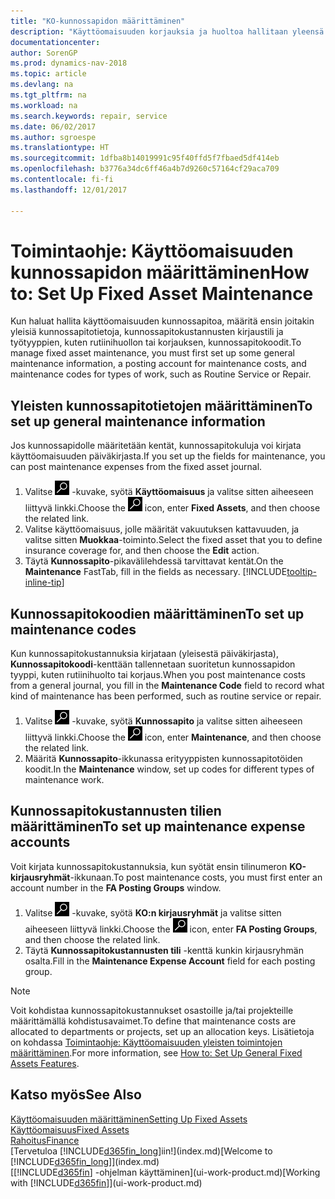 ```yaml
---
title: "KO-kunnossapidon määrittäminen"
description: "Käyttöomaisuuden korjauksia ja huoltoa hallitaan yleensä määrittämällä kunnossapidon perustiedot, työn tyyppikoodit ja kustannusten kirjaustili."
documentationcenter: 
author: SorenGP
ms.prod: dynamics-nav-2018
ms.topic: article
ms.devlang: na
ms.tgt_pltfrm: na
ms.workload: na
ms.search.keywords: repair, service
ms.date: 06/02/2017
ms.author: sgroespe
ms.translationtype: HT
ms.sourcegitcommit: 1dfba8b14019991c95f40ffd5f7fbaed5df414eb
ms.openlocfilehash: b3776a34dc6ff46a4b7d9260c57164cf29aca709
ms.contentlocale: fi-fi
ms.lasthandoff: 12/01/2017

---
```

# <a name="how-to-set-up-fixed-asset-maintenance"></a><span data-ttu-id="fb56c-103">Toimintaohje: Käyttöomaisuuden kunnossapidon määrittäminen</span><span class="sxs-lookup"><span data-stu-id="fb56c-103">How to: Set Up Fixed Asset Maintenance</span></span>
<span data-ttu-id="fb56c-104">Kun haluat hallita käyttöomaisuuden kunnossapitoa, määritä ensin joitakin yleisiä kunnossapitotietoja, kunnossapitokustannusten kirjaustili ja työtyyppien, kuten rutiinihuollon tai korjauksen, kunnossapitokoodit.</span><span class="sxs-lookup"><span data-stu-id="fb56c-104">To manage fixed asset maintenance, you must first set up some general maintenance information, a posting account for maintenance costs, and maintenance codes for types of work, such as Routine Service or Repair.</span></span>

## <a name="to-set-up-general-maintenance-information"></a><span data-ttu-id="fb56c-105">Yleisten kunnossapitotietojen määrittäminen</span><span class="sxs-lookup"><span data-stu-id="fb56c-105">To set up general maintenance information</span></span>
<span data-ttu-id="fb56c-106">Jos kunnossapidolle määritetään kentät, kunnossapitokuluja voi kirjata käyttöomaisuuden päiväkirjasta.</span><span class="sxs-lookup"><span data-stu-id="fb56c-106">If you set up the fields for maintenance, you can post maintenance expenses from the fixed asset journal.</span></span>

1. <span data-ttu-id="fb56c-107">Valitse ![Etsi sivu tai raportti](media/ui-search/search_small.png "Etsi sivu tai raportti -kuvake") -kuvake, syötä **Käyttöomaisuus** ja valitse sitten aiheeseen liittyvä linkki.</span><span class="sxs-lookup"><span data-stu-id="fb56c-107">Choose the ![Search for Page or Report](media/ui-search/search_small.png "Search for Page or Report icon") icon, enter **Fixed Assets**, and then choose the related link.</span></span>
2. <span data-ttu-id="fb56c-108">Valitse käyttöomaisuus, jolle määrität vakuutuksen kattavuuden, ja valitse sitten **Muokkaa**-toiminto.</span><span class="sxs-lookup"><span data-stu-id="fb56c-108">Select the fixed asset that you to define insurance coverage for, and then choose the **Edit** action.</span></span>
3. <span data-ttu-id="fb56c-109">Täytä **Kunnossapito**-pikavälilehdessä tarvittavat kentät.</span><span class="sxs-lookup"><span data-stu-id="fb56c-109">On the **Maintenance** FastTab, fill in the fields as necessary.</span></span> [!INCLUDE[tooltip-inline-tip](includes/tooltip-inline-tip_md.md)]

## <a name="to-set-up-maintenance-codes"></a><span data-ttu-id="fb56c-110">Kunnossapitokoodien määrittäminen</span><span class="sxs-lookup"><span data-stu-id="fb56c-110">To set up maintenance codes</span></span>
<span data-ttu-id="fb56c-111">Kun kunnossapitokustannuksia kirjataan (yleisestä päiväkirjasta), **Kunnossapitokoodi**-kenttään tallennetaan suoritetun kunnossapidon tyyppi, kuten rutiinihuolto tai korjaus.</span><span class="sxs-lookup"><span data-stu-id="fb56c-111">When you post maintenance costs from a general journal, you fill in the **Maintenance Code** field to record what kind of maintenance has been performed, such as routine service or repair.</span></span>

1. <span data-ttu-id="fb56c-112">Valitse ![Etsi sivu tai raportti](media/ui-search/search_small.png "Etsi sivu tai raportti -kuvake") -kuvake, syötä **Kunnossapito** ja valitse sitten aiheeseen liittyvä linkki.</span><span class="sxs-lookup"><span data-stu-id="fb56c-112">Choose the ![Search for Page or Report](media/ui-search/search_small.png "Search for Page or Report icon") icon, enter **Maintenance**, and then choose the related link.</span></span>
2. <span data-ttu-id="fb56c-113">Määritä **Kunnossapito**-ikkunassa erityyppisten kunnossapitotöiden koodit.</span><span class="sxs-lookup"><span data-stu-id="fb56c-113">In the **Maintenance** window, set up codes for different types of maintenance work.</span></span>

## <a name="to-set-up-maintenance-expense-accounts"></a><span data-ttu-id="fb56c-114">Kunnossapitokustannusten tilien määrittäminen</span><span class="sxs-lookup"><span data-stu-id="fb56c-114">To set up maintenance expense accounts</span></span>
<span data-ttu-id="fb56c-115">Voit kirjata kunnossapitokustannuksia, kun syötät ensin tilinumeron **KO-kirjausryhmät**-ikkunaan.</span><span class="sxs-lookup"><span data-stu-id="fb56c-115">To post maintenance costs, you must first enter an account number in the **FA Posting Groups** window.</span></span>

1. <span data-ttu-id="fb56c-116">Valitse ![Etsi sivu tai raportti](media/ui-search/search_small.png "Etsi sivu tai raportti -kuvake") -kuvake, syötä **KO:n kirjausryhmät** ja valitse sitten aiheeseen liittyvä linkki.</span><span class="sxs-lookup"><span data-stu-id="fb56c-116">Choose the ![Search for Page or Report](media/ui-search/search_small.png "Search for Page or Report icon") icon, enter **FA Posting Groups**, and then choose the related link.</span></span>
2. <span data-ttu-id="fb56c-117">Täytä **Kunnossapitokustannusten tili** -kenttä kunkin kirjausryhmän osalta.</span><span class="sxs-lookup"><span data-stu-id="fb56c-117">Fill in the **Maintenance Expense Account** field for each posting group.</span></span>

> [!NOTE]  
>   <span data-ttu-id="fb56c-118">Voit kohdistaa kunnossapitokustannukset osastoille ja/tai projekteille määrittämällä kohdistusavaimet.</span><span class="sxs-lookup"><span data-stu-id="fb56c-118">To define that maintenance costs are allocated to departments or projects, set up an allocation keys.</span></span> <span data-ttu-id="fb56c-119">Lisätietoja on kohdassa [Toimintaohje: Käyttöomaisuuden yleisten toimintojen määrittäminen](fa-how-setup-general.md).</span><span class="sxs-lookup"><span data-stu-id="fb56c-119">For more information, see [How to: Set Up General Fixed Assets Features](fa-how-setup-general.md).</span></span>

## <a name="see-also"></a><span data-ttu-id="fb56c-120">Katso myös</span><span class="sxs-lookup"><span data-stu-id="fb56c-120">See Also</span></span>
[<span data-ttu-id="fb56c-121">Käyttöomaisuuden määrittäminen</span><span class="sxs-lookup"><span data-stu-id="fb56c-121">Setting Up Fixed Assets</span></span>](fa-setup.md)  
[<span data-ttu-id="fb56c-122">Käyttöomaisuus</span><span class="sxs-lookup"><span data-stu-id="fb56c-122">Fixed Assets</span></span>](fa-manage.md)  
[<span data-ttu-id="fb56c-123">Rahoitus</span><span class="sxs-lookup"><span data-stu-id="fb56c-123">Finance</span></span>](finance.md)  
<span data-ttu-id="fb56c-124">[Tervetuloa [!INCLUDE[d365fin_long](includes/d365fin_long_md.md)]iin!](index.md)</span><span class="sxs-lookup"><span data-stu-id="fb56c-124">[Welcome to [!INCLUDE[d365fin_long](includes/d365fin_long_md.md)]](index.md)</span></span>  
<span data-ttu-id="fb56c-125">[[!INCLUDE[d365fin](includes/d365fin_md.md)] -ohjelman käyttäminen](ui-work-product.md)</span><span class="sxs-lookup"><span data-stu-id="fb56c-125">[Working with [!INCLUDE[d365fin](includes/d365fin_md.md)]](ui-work-product.md)</span></span>

